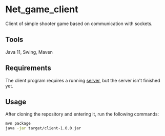 # Net_game_client

Client of simple shooter game based on communication with sockets.

## Tools
Java 11, Swing, Maven

## Requirements
The client program requires a running [server](https://github.com/MonikaBer/Net_game_server), but the server isn't finished yet.

## Usage
After cloning the repository and entering it, run the following commands:
```bash
mvn package
java -jar target/client-1.0.0.jar
```
